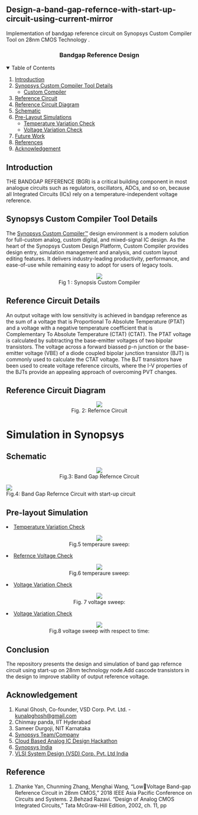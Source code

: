 ## Design-a-band-gap-refernce-with-start-up-circuit-using-current-mirror
Implementation of bandgap reference circuit on  Synopsys Custom Compiler Tool  on 28nm CMOS Technology .
 <br />
<p align="center">
  <h3 align="center">Bandgap Reference Design</h3>
</p>
<!-- TABLE OF CONTENTS -->
<details open="open">
  <summary>Table of Contents</summary>
  <ol>
    <li>
      <a href="#Introduction">Introduction</a>
    </li>
  <li>
      <a href="#Synopsys Custom Compiler Tool Detailss">Synopsys Custom Compiler Tool Details</a>
	  <ul>
        <li><a href="#Custom Compiler">Custom Compiler</a></li>
    </ul>
  </li>  
<li> 
	<a href="#Reference Circuit"> Reference Circuit </a>  
</li>
<li> 	  
	<a href="#Reference Circuit Diagram"> Reference Circuit Diagram </a>	  
</li>
<li>
      <a href="#schematic">Schematic</a>
</li>
	<li>
      <a href="#pre-layout simulations">Pre-Layout Simulations</a>	
	  	<ul>
        <li><a href="#temperature variation check">Temperature Variation Check</a></li>
        <li><a href="#voltage variation check">Voltage Variation Check</a></li>
      </ul>
    </li>    
    <li><a href="#future work">Future Work</a></li>
	  <li><a href="#references">References</a></li>
	  <li><a href="#acknowledgement">Acknowledgement</a></li>
	
  </ol>
</details>
                                         
## Introduction
THE BANDGAP REFERENCE (BGR) is a critical building component in most analogue circuits such as regulators, oscillators, ADCs, and so on, because all 
Integrated Circuits (ICs) rely on a temperature-independent voltage reference.

## Synopsys Custom Compiler Tool Details
The [Synopsys Custom Compiler™](https://www.synopsys.com/implementation-and-signoff/custom-design-platform/custom-compiler.html) design environment is a modern solution for full-custom analog, custom digital, and mixed-signal IC design. As the heart of the Synopsys Custom Design Platform, Custom Compiler provides design entry, simulation management and analysis, and custom layout editing features. It delivers industry-leading productivity, performance, and ease-of-use while remaining easy to adopt for users of legacy tools.
<p align="center">
<img src="custom_compiler.png"></br>
  Fig 1 : Synopsis Custom Compiler 
</p>

## Reference Circuit Details
An output voltage with low sensitivity is achieved in bandgap reference as the sum of a voltage that is Proportional To Absolute Temperature (PTAT) and a voltage with a negative temperature coefficient that is Complementary To Absolute Temperature (CTAT) (CTAT). The PTAT voltage is calculated by subtracting the base-emitter voltages of two bipolar transistors. The voltage across a forward biassed p-n junction or the base-emitter voltage (VBE) of a diode coupled bipolar junction transistor (BJT) is commonly used to calculate the CTAT voltage. The BJT transistors have been used to create voltage reference circuits, where the I-V properties of the BJTs provide an appealing approach of overcoming PVT changes.

## Reference Circuit Diagram   
<p align="center">
<img src="ckt_1.jpg"></br>
  Fig. 2: Refernce Circuit 
</p>


# Simulation in Synopsys
## Schematic
<p align="center">
<img src="bgr.PNG"></br>
      Fig.3: Band Gap Refernce Circuit 
</p>
<img src="bgr_with_startup.PNG"></br>
      Fig.4: Band Gap Refernce Circuit  with start-up circuit
</p>

## Pre-layout Simulation
  <li><a href="#temperature variation check">Temperature Variation Check</a></li>
  <p align="center">
  <img src="temperature.PNG"></br>
  Fig.5 temperaure sweep:  
 </p>
  </li>
  <li><a href="#temperature variation check">Refernce Voltage Check</a></li>
  <p align="center">
  <img src="temptr.PNG"></br>
       Fig.6 temperaure sweep:  
   </p>
   </li>
  
  <li><a href="#voltage variation check">Voltage Variation Check</a></li>
      <p align="center">
      <img src="voltage.PNG"></br>
           Fig. 7 voltage sweep:  
      </p>
      </ul>
    </li>  
     <li><a href="#voltage variation check">Voltage Variation Check</a></li>
      <p align="center">
      <img src="voltage_time.PNG"></br>
       Fig.8 voltage sweep with respect to time:  
      </p>
      </ul>
    </li>  
    
## Conclusion
 The repository presents the design and simulation of band gap refernce circuit using start-up on 28nm technology node.Add cascode transistors in the design to improve stability of output  reference voltage.
    

## Acknowledgement

1. Kunal Ghosh, Co-founder, VSD Corp. Pvt. Ltd. - kunalpghosh@gmail.com
2. Chinmay panda, IIT Hyderabad
3. Sameer Durgoji, NIT Karnataka
4. [Synopsys Team/Company](https://www.synopsys.com/)
5. [Cloud Based Analog IC Design Hackathon](https://www.iith.ac.in/events/2022/02/15/Cloud-Based-Analog-IC-Design-Hackathon/)
6. [Synopsys India](https://www.synopsys.com/)
7. [VLSI System Design (VSD) Corp. Pvt. Ltd India](https://www.vlsisystemdesign.com/)

## Reference
1. Zhanke Yan, Chunming Zhang, Menghai Wang, “LowVoltage Band-gap Reference Circuit in 28nm CMOS,” 2018 IEEE Asia Pacific Conference 
on Circuits and Systems.
2.Behzad Razavi. “Design of Analog CMOS Integrated Circuits,” Tata McGraw-Hill Edition, 2002, ch. 11, pp
